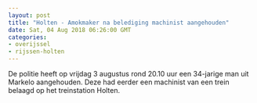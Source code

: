 ```yaml
---
layout: post
title: "Holten - Amokmaker na belediging machinist aangehouden"
date: Sat, 04 Aug 2018 06:26:00 GMT
categories: 
- overijssel 
- rijssen-holten 
---
```


De politie heeft op vrijdag 3 augustus rond 20.10 uur een 34-jarige man uit Markelo aangehouden. Deze had eerder een machinist van een trein belaagd op het treinstation Holten.
